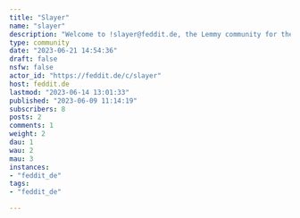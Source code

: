 ```yaml
---
title: "Slayer" 
name: "slayer"
description: "Welcome to !slayer@feddit.de, the Lemmy community for the undisputed best band that has ever been, or will be.# Rules1. **Keep it on topic** — Posts should have something to do with Slayer or related projects (e.g. other bands that Slayer members play or played in)2. **No trolling** — Criticism of Slayer is fine, but open trolling or low effort posts will be removed.3. **No discrimination** — including (but not limited to) racism, sexism, ableism, homophobia, transphobia, or xenophobia. See the [Lemmy Code of Conduct](https://join-lemmy.org/docs/en/code_of_conduct.html) and the TOS of [feddit.de](https://feddit.de/).4. **Be respectful and kind** — Everyone should feel welcome here. Behaviour like doxxing, stalking, brigading, dogpiling, mobbing, deliberate misgendering or deadnaming will not be tolerated.5. **No Nazi propaganda** — including symbols like the swastika. Obviously there is a Siegrune in the bands logo and on some of Jeff's guitars, which will be tolerated *in that context*.6. **No Ads / Spamming** — Self-promotion is OK as long as it’s not excessive.7. **No porn**"
type: community
date: "2023-06-21 14:54:36"
draft: false
nsfw: false
actor_id: "https://feddit.de/c/slayer"
host: feddit.de
lastmod: "2023-06-14 13:01:33"
published: "2023-06-09 11:14:19"
subscribers: 8
posts: 2
comments: 1
weight: 2
dau: 1
wau: 2
mau: 3
instances:
- "feddit_de"
tags: 
- "feddit_de"

---
```

